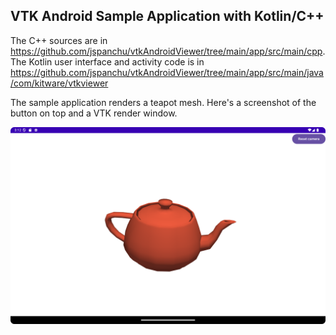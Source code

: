 ## VTK Android Sample Application with Kotlin/C++

The C++ sources are in https://github.com/jspanchu/vtkAndroidViewer/tree/main/app/src/main/cpp.
The Kotlin user interface and activity code is in https://github.com/jspanchu/vtkAndroidViewer/tree/main/app/src/main/java/com/kitware/vtkviewer

The sample application renders a teapot mesh. Here's a screenshot of the button on top and a VTK render window.

![screenshot.png](screenshot.png)